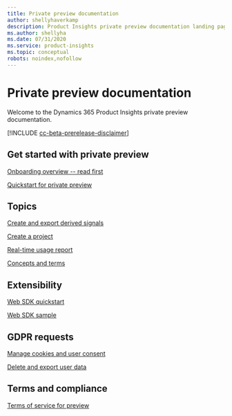 ```yaml
---
title: Private preview documentation 
author: shellyhaverkamp
description: Product Insights private preview documentation landing page
ms.author: shellyha
ms.date: 07/31/2020
ms.service: product-insights
ms.topic: conceptual
robots: noindex,nofollow
---
```


# Private preview documentation
Welcome to the Dynamics 365 Product Insights private preview documentation.

[!INCLUDE [cc-beta-prerelease-disclaimer]( ../includes/cc-beta-prerelease-disclaimer.md)]

## Get started with private preview
[Onboarding overview -- read first](../preview/onboarding-overview.md)

[Quickstart for private preview](../preview/quickstart-product-insights.md)

## Topics

[Create and export derived signals](../preview/derived-signals.md)

[Create a project](../preview/create-project.md)

[Real-time usage report](../preview/real-time-usage-report.md)

[Concepts and terms](../preview/concepts-terminology.md)


## Extensibility
[Web SDK quickstart](../preview/get-started-websdk.md)

[Web SDK sample](../preview/websdk-sample.md)

## GDPR requests 
[Manage cookies and user consent](../preview/user-consent-storage.md)

[Delete and export user data](../preview/delete-export-signal-data.md)

## Terms and compliance
[Terms of service for preview](../preview/preview-terms-of-service.md)





